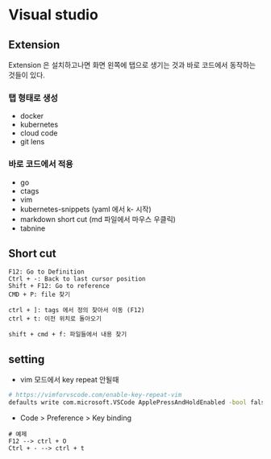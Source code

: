 # Visual studio

## Extension
Extension 은 설치하고나면 화면 왼쪽에 탭으로 생기는 것과 바로 코드에서
동작하는 것들이 있다.

### 탭 형태로 생성
- docker
- kubernetes
- cloud code
- git lens

### 바로 코드에서 적용
- go
- ctags
- vim
- kubernetes-snippets (yaml 에서 k- 시작)
- markdown short cut (md 파일에서 마우스 우클릭)
- tabnine


## Short cut 
```
F12: Go to Definition
Ctrl + -: Back to last cursor position
Shift + F12: Go to reference
CMD + P: file 찾기

ctrl + ]: tags 에서 정의 찾아서 이동 (F12)
ctrl + t: 이전 위치로 돌아오기

shift + cmd + f: 파일들에서 내용 찾기
```

## setting
- vim 모드에서 key repeat 안될때
```bash
# https://vimforvscode.com/enable-key-repeat-vim
defaults write com.microsoft.VSCode ApplePressAndHoldEnabled -bool false
```

- Code > Preference > Key binding
```
# 예제
F12 --> ctrl + O
Ctrl + - --> ctrl + t
```
